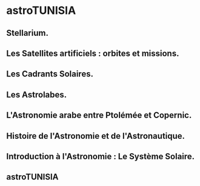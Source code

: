 # astroTUNISIA

## Stellarium.
## Les Satellites artificiels : orbites et missions.
## Les Cadrants Solaires.
## Les Astrolabes.
## L'Astronomie arabe entre Ptolémée et Copernic.
## Histoire de l'Astronomie et de l'Astronautique.
## Introduction à l'Astronomie : Le Système Solaire.
## astroTUNISIA

 
<preview-Lia
link="https://tinyurl.com/y69w6n2q"
src ="https://liascript.github.io/course/?https://raw.githubusercontent.com/pyTUNISIA/home/master/preview/previewAstroTUNISIA.md#1">
</preview-Lia>
